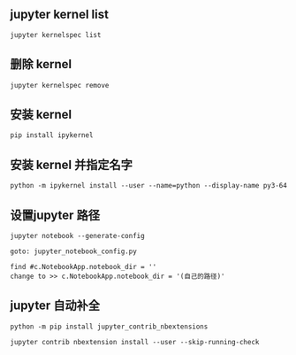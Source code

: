 
## jupyter kernel list

```
jupyter kernelspec list
```

## 删除 kernel

```
jupyter kernelspec remove
```

## 安装 kernel

```
pip install ipykernel
```

## 安装 kernel 并指定名字

```
python -m ipykernel install --user --name=python --display-name py3-64
```

## 设置jupyter 路径

```
jupyter notebook --generate-config

goto: jupyter_notebook_config.py

find #c.NotebookApp.notebook_dir = '' 
change to >> c.NotebookApp.notebook_dir = '(自己的路径)'
```

## jupyter 自动补全

```
python -m pip install jupyter_contrib_nbextensions
 
jupyter contrib nbextension install --user --skip-running-check
```
